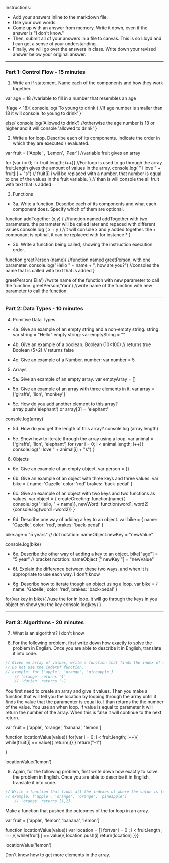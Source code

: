 Instructions:

- Add your answers inline to the markdown file.
- Use your own words.
- Come up with an answer from memory. Write it down, even if the answer is "I don't know."
- Then, submit all of your answers in a file to canvas. This is so Lloyd and I can get a sense of your understanding.
- Finally, we will go over the answers in class. Write down your revised answer below your original answer.


---
### Part 1: Control Flow - 15 minutes

1. Write an if statement. Name each of the components and how they work together.

var age = 18 //variable to fill in a number that resembles an age

if(age < 18){
	console.log('To young to drink') //if age number is smaller than 18 it will console 'to young to drink'
}

else{
	console.log('Allowed to drink') //otherwise the age number is 18 or higher and it will console 'allowed to drink'
}


2. Write a for loop. Describe each of its components. Indicate the order in which they are executed / evaluated.

var fruit = ['Apple' , 'Lemon', 'Pear'] //variable fruit gives an array

for (var i = 0; i < fruit.length; i++){ 	//For loop is used to go through the array. fruit.length gives the amount of values in the array. 
console.log( " I love " + fruit[i] + "s") 	// fruit[i] i will be replaced with a number, that number is equal to one of the values in the fruit variable.
}											// than is will console the all fruit with text that is added 


3. Functions
 - 3a. Write a function. Describe each of its components and what each component does. Specify which of them are optional.

function addTogether (x,y) {   //function named addTogether with two parameters. the parameter will be called later and repaced with different values
	console.log ( x + y )	//it will console x and y added together. the + componant is optinal, it can be replaced with for instance *
}

 - 3b. Write a function being called, showing the instruction execution order.

function greetPerson (name){ //function named greetPerson, with one parameter.
	console.log("Hello " + name + ", how are you?") //consoles the name that is called with text that is added
}

greetPerson('Elia') //write name of the function with new parameter to call the function. 
greetPerson('Yara') //write name of the function with new parameter to call the function. 



---
### Part 2: Data Types - 10 minutes

4. Primitive Data Types
 - 4a. Give an example of an empty string and a non-empty string.
string:			var string = "Hello"
empty string:	var emptyString = ""

 - 4b. Give an example of a boolean.
Boolean (10<100) // returns true
Boolean (5>2)	// returns false

 - 4c. Give an example of a Number.
 number:	var number = 5


5. Arrays
 - 5a. Give an example of an empty array.
var emptyArray = []

 - 5b. Give an example of an array with three elements in it.
var array = ['giraffe', 'lion', 'monkey']

 - 5c. How do you add another element to this array?
array.push('elephant')
or 
array[3] = 'elephant'

console.log(array)

 - 5d. How do you get the length of this array?
console.log (array.length)

 - 5e. Show how to iterate through the array using a loop.
var animal = ['giraffe', 'lion', 'elephant']
for (var i = 0; i < animal.length; i++){ 
	console.log("I love " + animal[i] + "s")
	}


 
6. Objects
 - 6e. Give an example of an empty object.
var person = {}

 - 6b. Give an example of an object with three keys and three values.
var bike = {
	name: 'Gazelle'
	color: 'red'
	brakes: 'back-pedal'
}

 - 6c. Give an example of an object with two keys and two functions as values.
var object = {
	createGreeting: function(name){ console.log("Hello, " + name)},
	newWord: function(word1, word2){console.log(word1+word2)}
}

 - 6d. Describe one way of adding a key to an object.
var bike = {
	name: 'Gazelle',
	color: 'red',
	brakes: 'back-pedal'
}

bike.age = "5 years" // dot notation: nameObject.newKey = "newValue"

console.log(bike)

 - 6e. Describe the other way of adding a key to an object.
bike["age"] = "5 year"  // bracket notation: nameObject [" newKey "] = "newValue"

 - 6f. Explain the difference between these two ways, and when it is appropriate to use each way.
I don't know


 - 6g. Describe how to iterate though an object using a loop.
var bike = {
	name: 'Gazelle',
	color: 'red',
	brakes: 'back-pedal'
}

for(var key in bike){  //use the for in loop. it will go through the keys in you object en show you the key
	console.log(key)
}


---
### Part 3: Algorithms - 20 minutes

7. What is an algorithm?
I don't know

8. For the following problem, first write down how exactly to solve the problem in English. Once you are able to describe it in English, translate it into code.
```js
// Given an array of values, write a function that finds the index of where the value is located, and if nothing is found, returns -1.
// Do not use the indexOf function.
// example: for ['apple', 'orange', 'pineapple']
	// 'orange' returns '1'
	// 'durian' returns '-1'
```

You first need to create an array and give it values. Than you make a function that will tell you the location by looping through the array untill it finds the value that the paramenter is equal to. I than returns the the number of the value. You use an when loop. If value is equal to parameter it will return the number of the array. When this is false it will continue to the next return.


var fruit = ['apple', 'orange', 'banana', 'lemon']

function locationValue(value){
	for(var i = 0; i < fruit.length; i++){
	while(fruit[i] == value){
	return(i)}
	}
	return("-1")

}

locationValue('lemon')


9. Again, for the following problem, first write down how exactly to solve the problem in English. Once you are able to describe it in English, translate it into code.
```js
// Write a function that finds all the indexes of where the value is located and returns them in an array, and if nothing is found, returns -1
// example: ['apple', 'orange', 'orange', 'pineapple']
	// 'orange' returns [1,2]
```


Make a function that pushed the outcomes of the for loop in an array. 

var fruit = ['apple', 'lemon', 'banana', 'lemon']

function locationValue(value){
		var location = []
		for(var i = 0 ; i < fruit.length ; i++){
		while(fruit[i] == value){
		location.push(i)
		return(location)
}}}

locationValue('lemon')


Don't know how to get more elements in the array. 








